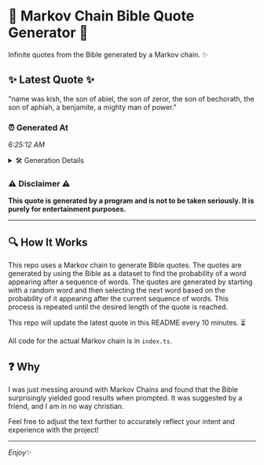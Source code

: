# 📖 Markov Chain Bible Quote Generator 📖

Infinite quotes from the Bible generated by a Markov chain. ✨

## ✨ Latest Quote ✨
"name was kish, the son of abiel, the son of zeror, the son of bechorath, the son of aphiah, a benjamite, a mighty man of power."

### ⏰ Generated At
*6:25:12 AM*

<details>
    <summary>🛠️ Generation Details</summary>
    <p>
        <strong>🌱 Seed:</strong> name<br>
        <strong>🔄 Iterations:</strong> 25<br>
        <strong>📜 Context History:</strong><br>[ name ]: was<br>[ name, was ]: kish,<br>[ name, was, kish, ]: the<br>[ name, was, kish,, the ]: son<br>[ name, was, kish,, the, son ]: of<br>[ name, was, kish,, the, son, of ]: abiel,<br>[ was, kish,, the, son, of, abiel, ]: the<br>[ kish,, the, son, of, abiel,, the ]: son<br>[ the, son, of, abiel,, the, son ]: of<br>[ son, of, abiel,, the, son, of ]: zeror,<br>[ of, abiel,, the, son, of, zeror, ]: the<br>[ abiel,, the, son, of, zeror,, the ]: son<br>[ the, son, of, zeror,, the, son ]: of<br>[ son, of, zeror,, the, son, of ]: bechorath,<br>[ of, zeror,, the, son, of, bechorath, ]: the<br>[ zeror,, the, son, of, bechorath,, the ]: son<br>[ the, son, of, bechorath,, the, son ]: of<br>[ son, of, bechorath,, the, son, of ]: aphiah,<br>[ of, bechorath,, the, son, of, aphiah, ]: a<br>[ bechorath,, the, son, of, aphiah,, a ]: benjamite,<br>[ the, son, of, aphiah,, a, benjamite, ]: a<br>[ son, of, aphiah,, a, benjamite,, a ]: mighty<br>[ of, aphiah,, a, benjamite,, a, mighty ]: man<br>[ aphiah,, a, benjamite,, a, mighty, man ]: of<br>[ a, benjamite,, a, mighty, man, of ]: power.<br>
    </p>
</details>

### ⚠️ Disclaimer ⚠️
**This quote is generated by a program and is not to be taken seriously. It is purely for entertainment purposes.**

---

## 🔍 How It Works

This repo uses a Markov chain to generate Bible quotes. The quotes are generated by using the Bible as a dataset to find the probability of a word appearing after a sequence of words. The quotes are generated by starting with a random word and then selecting the next word based on the probability of it appearing after the current sequence of words. This process is repeated until the desired length of the quote is reached.

This repo will update the latest quote in this README every 10 minutes. ⏳

All code for the actual Markov chain is in `index.ts`.

## ❓ Why

I was just messing around with Markov Chains and found that the Bible surprisingly yielded good results when prompted. 
It was suggested by a friend, and I am in no way christian.

Feel free to adjust the text further to accurately reflect your intent and experience with the project!

---

*Enjoy*✨
